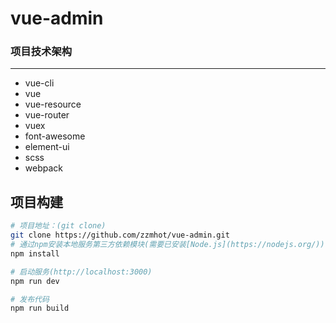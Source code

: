 # vue-admin

### 项目技术架构
***
*  vue-cli
*  vue
*  vue-resource
*  vue-router
*  vuex
*  font-awesome
*  element-ui
*  scss
*  webpack

## 项目构建

``` bash
# 项目地址：(git clone)
git clone https://github.com/zzmhot/vue-admin.git
# 通过npm安装本地服务第三方依赖模块(需要已安装[Node.js](https://nodejs.org/))
npm install

# 启动服务(http://localhost:3000)
npm run dev

# 发布代码
npm run build
```
